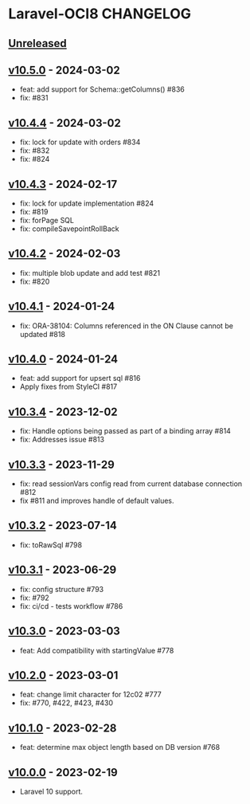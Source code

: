 # Laravel-OCI8 CHANGELOG

## [Unreleased](https://github.com/yajra/laravel-oci8/compare/v10.0.0...10.x)

## [v10.5.0](https://github.com/yajra/laravel-oci8/compare/v10.4.4...v10.5.0) - 2024-03-02

- feat: add support for Schema::getColumns() #836
- fix: #831

## [v10.4.4](https://github.com/yajra/laravel-oci8/compare/v10.4.3...v10.4.4) - 2024-03-02

- fix: lock for update with orders #834
- fix: #832 
- fix: #824

## [v10.4.3](https://github.com/yajra/laravel-oci8/compare/v10.4.2...v10.4.3) - 2024-02-17

- fix: lock for update implementation #824
- fix: #819
- fix: forPage SQL
- fix: compileSavepointRollBack

## [v10.4.2](https://github.com/yajra/laravel-oci8/compare/v10.4.1...v10.4.2) - 2024-02-03

- fix: multiple blob update and add test #821
- fix: #820

## [v10.4.1](https://github.com/yajra/laravel-oci8/compare/v10.4.0...v10.4.1) - 2024-01-24

- fix: ORA-38104: Columns referenced in the ON Clause cannot be updated #818

## [v10.4.0](https://github.com/yajra/laravel-oci8/compare/v10.3.4...v10.4.0) - 2024-01-24

- feat: add support for upsert sql #816
- Apply fixes from StyleCI #817

## [v10.3.4](https://github.com/yajra/laravel-oci8/compare/v10.3.3...v10.3.4) - 2023-12-02

- fix: Handle options being passed as part of a binding array #814
- fix: Addresses issue #813

## [v10.3.3](https://github.com/yajra/laravel-oci8/compare/v10.3.2...v10.3.3) - 2023-11-29

- fix: read sessionVars config read from current database connection #812
- fix #811 and improves handle of default values.

## [v10.3.2](https://github.com/yajra/laravel-oci8/compare/v10.3.1...v10.3.2) - 2023-07-14

- fix: toRawSql #798

## [v10.3.1](https://github.com/yajra/laravel-oci8/compare/v10.3.0...v10.3.1) - 2023-06-29

- fix: config structure #793
- fix: #792
- fix: ci/cd - tests workflow #786

## [v10.3.0](https://github.com/yajra/laravel-oci8/compare/v10.2.0...v10.3.0) - 2023-03-03

- feat: Add compatibility with startingValue #778

## [v10.2.0](https://github.com/yajra/laravel-oci8/compare/v10.1.0...v10.2.0) - 2023-03-01

- feat: change limit character for 12c02 #777
- fix: #770, #422, #423, #430

## [v10.1.0](https://github.com/yajra/laravel-oci8/compare/v10.0.0...v10.1.0) - 2023-02-28

- feat: determine max object length based on DB version #768

## [v10.0.0](https://github.com/yajra/laravel-oci8/compare/v10.0.0...10.x) - 2023-02-19

- Laravel 10 support.
